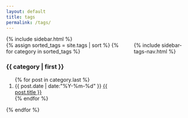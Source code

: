 ```yaml
---
layout: default
title: tags
permalink: /tags/
---
```


<link rel="stylesheet" href="/assets/css/responsive.css">
<link rel="stylesheet" href="/assets/css/index.css">

<div id="main" role="main">
{% include sidebar.html %}
<section class="container content">
    <div class="columns">
        <div class="column comment-position">
            <article class="article-content markdown-body">
                <section class="container posts-content">
                    {% assign sorted_tags = site.tags | sort %}
                    {% for category in sorted_tags %}
                    <h3>{{ category | first }}</h3>
                    <ol class="posts-list" id="{{ category[0] }}">
                        {% for post in category.last %}
                        <li class="posts-list-item">
                            <span class="posts-list-meta">{{ post.date | date:"%Y-%m-%d" }}</span> <a class="posts-list-name" href="{{ post.url }}">{{ post.title }}</a>
                        </li>
                        {% endfor %}
                    </ol>
                    {% endfor %}
                </section>
                <!-- /section.content -->
            </article>
        </div>
        <div class="column list-position">
            {% include sidebar-tags-nav.html %}
        </div>
    </div>
</section>
</div>


